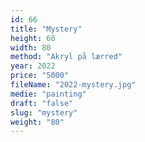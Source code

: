 ```yaml
---
id: 66
title: "Mystery"
height: 60
width: 80
method: "Akryl på lærred"
year: 2022
price: "5000"
fileName: "2022-mystery.jpg"
medie: "painting"
draft: "false"
slug: "mystery"
weight: "80"
---
```

